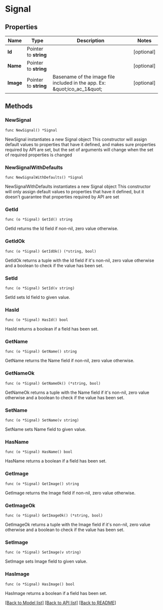 # Signal

## Properties

Name | Type | Description | Notes
------------ | ------------- | ------------- | -------------
**Id** | Pointer to **string** |  | [optional] 
**Name** | Pointer to **string** |  | [optional] 
**Image** | Pointer to **string** | Basename of the image file included in the app. Ex: \&quot;ico_ac_1\&quot;  | [optional] 

## Methods

### NewSignal

`func NewSignal() *Signal`

NewSignal instantiates a new Signal object
This constructor will assign default values to properties that have it defined,
and makes sure properties required by API are set, but the set of arguments
will change when the set of required properties is changed

### NewSignalWithDefaults

`func NewSignalWithDefaults() *Signal`

NewSignalWithDefaults instantiates a new Signal object
This constructor will only assign default values to properties that have it defined,
but it doesn't guarantee that properties required by API are set

### GetId

`func (o *Signal) GetId() string`

GetId returns the Id field if non-nil, zero value otherwise.

### GetIdOk

`func (o *Signal) GetIdOk() (*string, bool)`

GetIdOk returns a tuple with the Id field if it's non-nil, zero value otherwise
and a boolean to check if the value has been set.

### SetId

`func (o *Signal) SetId(v string)`

SetId sets Id field to given value.

### HasId

`func (o *Signal) HasId() bool`

HasId returns a boolean if a field has been set.

### GetName

`func (o *Signal) GetName() string`

GetName returns the Name field if non-nil, zero value otherwise.

### GetNameOk

`func (o *Signal) GetNameOk() (*string, bool)`

GetNameOk returns a tuple with the Name field if it's non-nil, zero value otherwise
and a boolean to check if the value has been set.

### SetName

`func (o *Signal) SetName(v string)`

SetName sets Name field to given value.

### HasName

`func (o *Signal) HasName() bool`

HasName returns a boolean if a field has been set.

### GetImage

`func (o *Signal) GetImage() string`

GetImage returns the Image field if non-nil, zero value otherwise.

### GetImageOk

`func (o *Signal) GetImageOk() (*string, bool)`

GetImageOk returns a tuple with the Image field if it's non-nil, zero value otherwise
and a boolean to check if the value has been set.

### SetImage

`func (o *Signal) SetImage(v string)`

SetImage sets Image field to given value.

### HasImage

`func (o *Signal) HasImage() bool`

HasImage returns a boolean if a field has been set.


[[Back to Model list]](../README.md#documentation-for-models) [[Back to API list]](../README.md#documentation-for-api-endpoints) [[Back to README]](../README.md)


